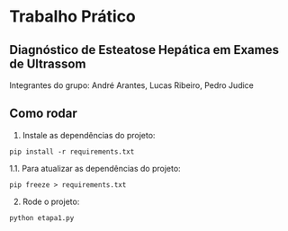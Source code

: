 # Trabalho Prático

## Diagnóstico de Esteatose Hepática em Exames de Ultrassom

Integrantes do grupo: André Arantes, Lucas Ribeiro, Pedro Judice

## Como rodar

1. Instale as dependências do projeto:

```
pip install -r requirements.txt
```

1.1. Para atualizar as dependências do projeto:

```
pip freeze > requirements.txt
```

2. Rode o projeto:

```
python etapa1.py
```
